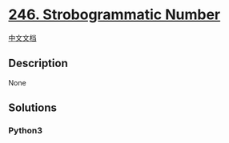 # [246. Strobogrammatic Number](https://leetcode.com/problems/strobogrammatic-number)

[中文文档](/leetcode/0200-0299/0246.Strobogrammatic%20Number/README.md)

## Description

None

## Solutions

<!-- tabs:start -->

### **Python3**

```python

```

<!-- tabs:end -->
